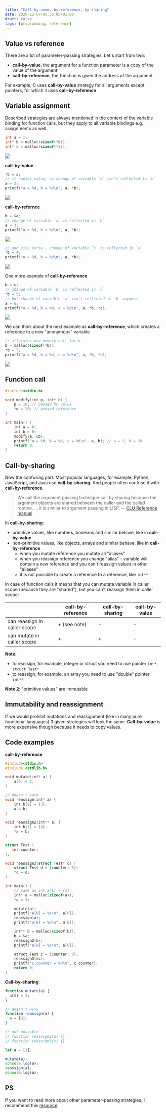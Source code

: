 ```yaml
---
title: "Call-by-name, by-reference, by-sharing"
date: 2020-12-07T05:35:05+01:00
draft: false
tags: [programming, reference]
---
```


## Value vs reference

There are a lot of parameter-passing strategies. Let's start from two:

- **call-by-value**, the argument for a function parameter is a copy of the value of the argument
- **call-by-reference**, the function is given the address of the argument

For example, C uses **call-by-value** strategy for all arguments except pointers, for which it uses **call-by-reference**

## Variable assignment

Described strategies are always mentioned in the context of the variable binding for function calls, but they apply to all variable bindings e.g. assignments as well.

```c
int a = 1;
int* b = malloc(sizeof(*b));
int* c = malloc(sizeof(*c));
```

![](./0.svg)

**call-by-value**

```c
*b = a;
// it copies value, so change of variable `a` isn't reflected in `b`
a = 2;
printf("a = %d, b = %d\n", a, *b);
```

![](./1.svg)

**call-by-refernce**

```c
b = &a;
// change of variable `a` is reflected in `b`
a = 3;
printf("a = %d, b = %d\n", a, *b);
```

![](./2.svg)

```c
// and vice versa - change of variable `b` is reflected in `a`
*b = 4;
printf("a = %d, b = %d\n", a, *b);
```

![](./3.svg)

One more example of **call-by-reference**

```c
b = c;
// change of variable `b` is reflected in `c`
*b = 5;
// but change of variable `a` isn't reflected in `b` anymore
a = 6;
printf("a = %d, b = %d, c = %d\n", a, *b, *c);
```

![](./4.svg)

We can think about the next example as **call-by-reference**, which creates a reference to a new "anonymous" variable

```c
// allocates new memory cell for b
b = malloc(sizeof(*b));
*b = 7;
printf("a = %d, b = %d, c = %d\n", a, *b, *c);
```

![](./5.svg)

## Function call

```c
#include<stdio.h>

void modify(int p, int* q) {
    p = 10; // passed by value
    *q = 20; // passed reference
}

int main() {
    int a = 0;
    int b = 0;
    modify(a, &b);
    printf("a = %d, b = %d, c = %d\n", a, b); // a = 0, b = 20
    return 0;
}
```

## Call-by-sharing

Now the confusing part. Most popular languages, for example, Python, JavaScript, and Java use **call-by-sharing**. And people often confuse it with **call-by-reference**.

> We call the argument passing technique call by sharing because the argument objects are shared between the caller and the called routine. ... it is similar to argument passing in LISP.
> -- [CLU Reference manual](http://publications.csail.mit.edu/lcs/pubs/pdf/MIT-LCS-TR-225.pdf)

In **call-by-sharing**:

- primitive values, like numbers, booleans and similar behave, like in **call-by-value**
- non-primitive values, like objects, arrays and similar behave, like in **call-by-reference**
  - when you mutate reference you mutate all "aliases"
  - when you reassign reference you change "alias" - variable will contain a new reference and you can't reassign values in other "aliases"
  - it is not possible to create a reference to a reference, like `int**`

In case of function calls it means that you can mutate variable in caller scope (because they are "shared"), but you can't reassign them in caller scope:

|                              | call-by-reference | call-by-sharing | call-by-value |
| ---------------------------- | ----------------- | --------------- | ------------- |
| can reassign in caller scope | + (see note)      | -               | -             |
| can mutate in caller scope   | +                 | +               | -             |

**Note**:

- to reassign, for example, integer or struct you need to use pointer `int*`, `struct Test*`
- to reassign, for example, an array you need to use "double" pointer `int**`

**Note 2**: "primitive values" are immutable

## Immutability and reassignment

If we would prohibit mutations and reassignment (like in many pure functional languages) 3 given strategies will look the same. **Call-by-value** is more expensive though because it needs to copy values.

## Code examples

**call-by-reference**

```c
#include<stdio.h>
#include <stdlib.h>

void mutate(int* a) {
    a[0] = 2;
}

// doesn't work
void reassign(int* a) {
    int b[1] = {3};
    a = b;
}

void reassign2(int** a) {
    int b[1] = {4};
    *a = b;
}

struct Test {
   int counter;
};

void reassign3(struct Test* c) {
    struct Test d = {counter: 5};
    *c = d;
}

int main() {
    // same as int a[1] = {1};
    int* a = malloc(sizeof(a));
    *a = 1;

    mutate(a);
    printf("a[0] = %d\n", a[0]);
    reassign(a);
    printf("a[0] = %d\n", a[0]);

    int** b = malloc(sizeof(b));
    b = &a;
    reassign2(b);
    printf("a[0] = %d\n", a[0]);

    struct Test c = {counter: 0};
    reassign3(&c);
    printf("c.counter = %d\n", c.counter);
    return 0;
}
```

**Call-by-sharing**:

```js
function mutate(a) {
  a[0] = 2;
}

// doesn't work
function reassign(a) {
  a = [3];
}

// not possible
// function reassign2(a) {}
// function reassign3(c) {}

let a = [1];

mutate(a);
console.log(a);
reassign(a);
console.log(a);
```

## PS

If you want to read more about other parameter-passing strategies, I recommend this [resource](https://opendsa.cs.vt.edu/ODSA/Books/PL/html/SLang2ParameterPassing.html).

